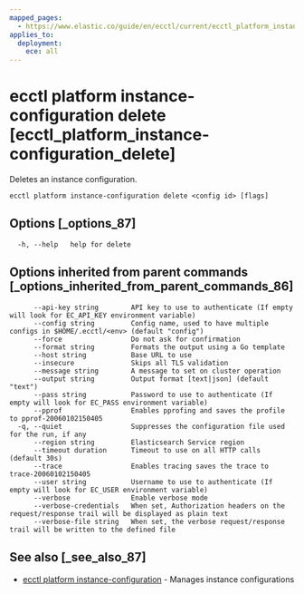 ```yaml
---
mapped_pages:
  - https://www.elastic.co/guide/en/ecctl/current/ecctl_platform_instance-configuration_delete.html
applies_to:
  deployment:
    ece: all
---
```


# ecctl platform instance-configuration delete [ecctl_platform_instance-configuration_delete]

Deletes an instance configuration.

```
ecctl platform instance-configuration delete <config id> [flags]
```


## Options [_options_87]

```
  -h, --help   help for delete
```


## Options inherited from parent commands [_options_inherited_from_parent_commands_86]

```
      --api-key string        API key to use to authenticate (If empty will look for EC_API_KEY environment variable)
      --config string         Config name, used to have multiple configs in $HOME/.ecctl/<env> (default "config")
      --force                 Do not ask for confirmation
      --format string         Formats the output using a Go template
      --host string           Base URL to use
      --insecure              Skips all TLS validation
      --message string        A message to set on cluster operation
      --output string         Output format [text|json] (default "text")
      --pass string           Password to use to authenticate (If empty will look for EC_PASS environment variable)
      --pprof                 Enables pprofing and saves the profile to pprof-20060102150405
  -q, --quiet                 Suppresses the configuration file used for the run, if any
      --region string         Elasticsearch Service region
      --timeout duration      Timeout to use on all HTTP calls (default 30s)
      --trace                 Enables tracing saves the trace to trace-20060102150405
      --user string           Username to use to authenticate (If empty will look for EC_USER environment variable)
      --verbose               Enable verbose mode
      --verbose-credentials   When set, Authorization headers on the request/response trail will be displayed as plain text
      --verbose-file string   When set, the verbose request/response trail will be written to the defined file
```


## See also [_see_also_87]

* [ecctl platform instance-configuration](/reference/ecctl_platform_instance-configuration.md)	 - Manages instance configurations

